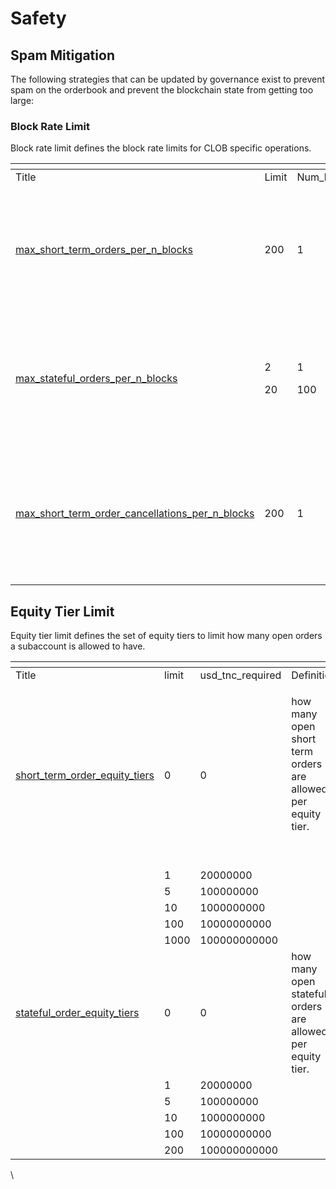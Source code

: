 # Safety

## Spam Mitigation

The following strategies that can be updated by governance exist to prevent spam on the orderbook and prevent the blockchain state from getting too large:

### Block Rate Limit

Block rate limit defines the block rate limits for CLOB specific operations.

<table data-header-hidden><thead><tr><th width="449"></th><th width="129"></th><th width="145"></th><th width="180"></th></tr></thead><tbody><tr><td>Title</td><td>Limit</td><td>Num_blocks</td><td>Definition</td></tr><tr><td><a href="https://github.com/dydxopsdao/networks/blob/fd7ee6e63e7e4b3ffab4fe600ac7cdb77c28d88d/dydx-mainnet-1/genesis.json#L966-L971">max_short_term_orders_per_n_blocks</a></td><td>200</td><td>1</td><td>How many short term order attempts (successful and failed) are allowed for an account per N blocks. </td></tr><tr><td><a href="https://github.com/dydxopsdao/networks/blob/fd7ee6e63e7e4b3ffab4fe600ac7cdb77c28d88d/dydx-mainnet-1/genesis.json#L972-L981">max_stateful_orders_per_n_blocks</a></td><td><p>2</p><p>20</p></td><td><p>1</p><p>100</p></td><td>How many stateful order attempts (successful and failed) are allowed for an account per N blocks. </td></tr><tr><td><a href="https://github.com/dydxopsdao/networks/blob/fd7ee6e63e7e4b3ffab4fe600ac7cdb77c28d88d/dydx-mainnet-1/genesis.json#L982-L987">max_short_term_order_cancellations_per_n_blocks</a></td><td>200</td><td>1</td><td>How many short term order cancellation attempts (successful and failed) are allowed for an account per N blocks. </td></tr></tbody></table>

## Equity Tier Limit

Equity tier limit defines the set of equity tiers to limit how many open orders a subaccount is allowed to have.

<table data-header-hidden><thead><tr><th width="313"></th><th></th><th width="167"></th><th width="239"></th></tr></thead><tbody><tr><td>Title</td><td>limit</td><td>usd_tnc_required</td><td>Definition</td></tr><tr><td><a href="https://github.com/dydxopsdao/networks/blob/fd7ee6e63e7e4b3ffab4fe600ac7cdb77c28d88d/dydx-mainnet-1/genesis.json#L990-L1015">short_term_order_equity_tiers</a></td><td>0</td><td>0</td><td><p>how many open short term orders are allowed per equity tier.</p><p><br></p></td></tr><tr><td></td><td>1</td><td>20000000</td><td></td></tr><tr><td></td><td>5</td><td>100000000</td><td></td></tr><tr><td></td><td>10</td><td>1000000000</td><td></td></tr><tr><td></td><td>100</td><td>10000000000</td><td></td></tr><tr><td></td><td>1000</td><td>100000000000</td><td></td></tr><tr><td><a href="https://github.com/dydxopsdao/networks/blob/fd7ee6e63e7e4b3ffab4fe600ac7cdb77c28d88d/dydx-mainnet-1/genesis.json#L1016-L1041">stateful_order_equity_tiers</a></td><td>0</td><td>0</td><td>how many open stateful orders are allowed per equity tier.</td></tr><tr><td></td><td>1</td><td>20000000</td><td></td></tr><tr><td></td><td>5</td><td>100000000</td><td></td></tr><tr><td></td><td>10</td><td>1000000000</td><td></td></tr><tr><td></td><td>100</td><td>10000000000</td><td></td></tr><tr><td></td><td>200</td><td>100000000000</td><td></td></tr></tbody></table>

\
